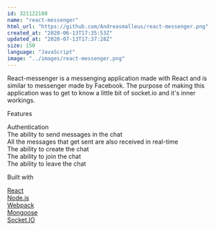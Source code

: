 ```yaml
---
id: 321122180
name: "react-messenger"
html_url: "https://github.com/Andreasmalleus/react-messenger.png"
created_at: "2020-06-13T17:35:53Z"
updated_at: "2020-07-13T17:37:28Z"
size: 150
language: "JavaScript"
image: "../images/react-messenger.png"
---
```


React-messenger is a messenging application made with React and is similar to messenger made by Facebook. The purpose of making this application was to get to know a little bit of socket.io and it's inner workings.

Features  

Authentication  
The ability to send messages in the chat  
All the messages that get sent are also received in real-time  
The ability to create the chat  
The ability to join the chat  
The ability to leave the chat  

Built with

[React](https://reactjs.org/)  
[Node.js](https://nodejs.org/en/)  
[Webpack](https://webpack.js.org/)  
[Mongoose](https://mongoosejs.com/)  
[Socket.IO](https://socket.io/)  